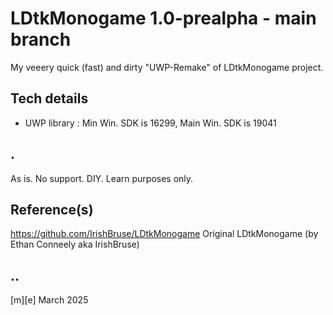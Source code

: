 # LDtkMonogame 1.0-prealpha - main branch 

My veeery quick (fast) and dirty "UWP-Remake" of LDtkMonogame project.


## Tech details
- UWP library : Min Win. SDK is 16299, Main Win. SDK is 19041  


## .
As is. No support. DIY. Learn purposes only.

## Reference(s)
https://github.com/IrishBruse/LDtkMonogame Original LDtkMonogame (by Ethan Conneely aka IrishBruse)

## ..
[m][e] March 2025
